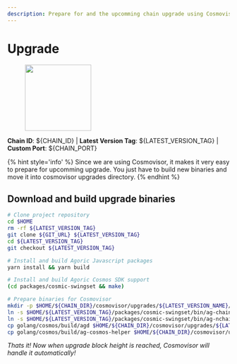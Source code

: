 ```yaml
---
description: Prepare for and the upcomming chain upgrade using Cosmovisor.
---
```


# Upgrade

<figure><img src="https://raw.githubusercontent.com/kj89/cosmos-images/main/logos/${PROJECT_NAME}.png" width="150" alt=""><figcaption></figcaption></figure>

**Chain ID**: ${CHAIN_ID} | **Latest Version Tag**: ${LATEST_VERSION_TAG} | **Custom Port**: ${CHAIN_PORT}

{% hint style='info' %}
Since we are using Cosmovisor, it makes it very easy to prepare for upcomming upgrade.
You just have to build new binaries and move it into cosmovisor upgrades directory.
{% endhint %}

## Download and build upgrade binaries

```bash
# Clone project repository
cd $HOME
rm -rf ${LATEST_VERSION_TAG}
git clone ${GIT_URL} ${LATEST_VERSION_TAG}
cd ${LATEST_VERSION_TAG}
git checkout ${LATEST_VERSION_TAG}

# Install and build Agoric Javascript packages
yarn install && yarn build

# Install and build Agoric Cosmos SDK support
(cd packages/cosmic-swingset && make)

# Prepare binaries for Cosmovisor
mkdir -p $HOME/${CHAIN_DIR}/cosmovisor/upgrades/${LATEST_VERSION_NAME}/bin
ln -s $HOME/${LATEST_VERSION_TAG}/packages/cosmic-swingset/bin/ag-chain-cosmos $HOME/${CHAIN_DIR}/cosmovisor/upgrades/${LATEST_VERSION_NAME}/bin/ag-chain-cosmos
ln -s $HOME/${LATEST_VERSION_TAG}/packages/cosmic-swingset/bin/ag-nchainz $HOME/${CHAIN_DIR}/cosmovisor/upgrades/${LATEST_VERSION_NAME}/bin/ag-nchainz
cp golang/cosmos/build/agd $HOME/${CHAIN_DIR}/cosmovisor/upgrades/${LATEST_VERSION_NAME}/bin/
cp golang/cosmos/build/ag-cosmos-helper $HOME/${CHAIN_DIR}/cosmovisor/upgrades/${LATEST_VERSION_NAME}/bin/
```

*Thats it! Now when upgrade block height is reached, Cosmovisor will handle it automatically!*
